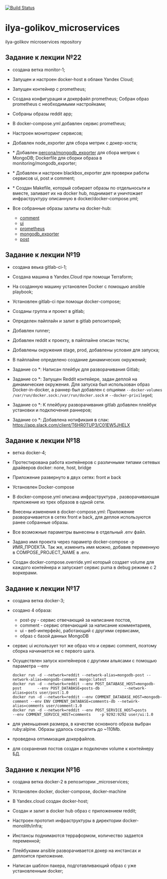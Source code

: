 [![Build Status](https://travis-ci.com/Otus-DevOps-2020-08/ilya-golikov_microservices.svg?branch=master)](https://travis-ci.com/Otus-DevOps-2020-08/ilya-golikov_microservices)

# ilya-golikov_microservices
ilya-golikov microservices repository

## Задание к лекции №22

- создана ветка monitor-1;

- Запущен и настроен docker-host в облаке Yandex Cloud;

- Запущен контейнер с prometheus;

- Создана конфигурация и докерфайл prometheus; Собран образ prometheus с необходимыми настройками;

- Собраны образы reddit app;

- В docker-compose.yml добавлен сервис prometheus;

- Настроен мониторинг сервисов;

- Добавлен node_exporter для сбора метрик с докер-хоста;

- \* Добавлен [percona/mongodb_exporter](https://github.com/percona/mongodb_exporter) для сбора метрик с MongoDB; Dockerfile для сборки образа в monitoring/mongodb_exporter;

- \* Добавлен и настроен blackbox_exporter для проверки работы сервисов ui, post и comment;

- \* Создан Makefile, который собирает образы по отдельносьти и вместе, заливает их на docker hub, поднимает и уничтожает инфраструктуру описанную в docker/docker-compose.yml;

- Все собранные образы залиты на docker-hub:
  - [comment](https://hub.docker.com/repository/docker/userkiller/comment)
  - [ui](https://hub.docker.com/repository/docker/userkiller/ui)
  - [prometheus](https://hub.docker.com/repository/docker/userkiller/prometheus)
  - [mongodb_exporter](https://hub.docker.com/repository/docker/userkiller/mongodb_exporter)
  - [post](https://hub.docker.com/repository/docker/userkiller/post)

## Задание к лекции №19

- создана веька gitlab-ci-1;

- Создана машина в Yandex.Cloud при помощи Terraform;

- На созданную машину установлен Docker с помощью ansible playbook;

- Установлен gitlab-ci при помощи docker-compose;

- Созданы группа и проект в gitlab;

- Определен пайплайн и залит в gitlab репозиторий;

- Добавлен runner;

- Добавлен reddit к проекту, в пайплайне описан тесты;

- Добавлены окружения stage, prod, добавлены условия для запуска;

- В пайплайне определено создание динамических окружений;

- Задание со *: Написан плейбук для разворачивания Gitlab;

- Задание со *: Запущен Reddit контейере, задан деплой на динамические окружения. Для запуска был использован образ Docker-in-docker, а раннер был добавлен с опциями `--docker-volumes /var/run/docker.sock:/var/run/docker.sock` и `--docker-privileged`;

- Задание со *: К плейбуку разворачивания gitlab добавлен плейбук установки и подключения раннеров;

- Задание со *: Добавлена нотификаия в слак: https://app.slack.com/client/T6HR0TUP3/C01EW5JHELX

## Задание к лекции №18

- ветка docker-4;

- Протестирована работа контейнеров с различными типами сетевых драйверов docker: none, host, bridge

- Приложение развернуто в двух сетях: front и back

- Установлен Docker-compose

- В docker-compose.yml описана инфраструктура , разворачивающая приложение из трех образов в одной сети.

- Внесены изменения в docker-compose.yml: Приложение разворачивается в сетях front и back, для деплоя используются ранее собранные образы.

- Все возможные параметры вынесены в отдельный .env файл.

- Задано имя проекта через параметр docker-compose -p ИМЯ_ПРОЕКТА. Так же, изменить имя можно, добавив переменную в COMPOSE_PROJECT_NAME в .env.

- Создан docker-compose.override.yml который создает volume для каждого контейнера и запускает сервис puma в debug режиме с 2 воркерами.


## Задание к лекции №17

- создана ветка docker-3;

- создано 4 образа:
  - post-py - сервис отвечающий за написание постов,
  - comment - сервис отвечающий за написание комментариев,
  - ui - веб-интерфейс, работающий с другими сервисами,
  - образ с базой данных MongoDB

- сервис ui использует тот же образ что и сервис comment, поэтому сборка начинается не с первого шага.

- Осуществлен запуск контейнеров с другими альясами с помощью параметра --env

  ```
  docker run -d --network=reddit --network-alias=mongodb-post --network-alias=mongodb-comment mongo:latest
  docker run -d --network=reddit --env POST_DATABASE_HOST=mongodb-post       --env POST_DATABASE=posts-db           --network-alias=posts user/post:1.0
  docker run -d --network=reddit --env COMMENT_DATABASE_HOST=mongodb-comment --env ENV COMMENT_DATABASE=comments-db --network-alias=comments user/comment:1.0
  docker run -d --network=reddit --env POST_SERVICE_HOST=posts               --env COMMENT_SERVICE_HOST=comments    -p 9292:9292 user/ui:1.0
  ```

- для уменьшения размера, в качестве основного образа выбран ruby:alpine. Образы удалось сократить до ~110Mb.

- проведена оптимизация докерфайлов.

- для сохранения постов создан и подключен volume к контейнеру БД.

## Задание к лекции №16

- создана ветка docker-2 в репозитории _microservices;

- Установлен docker, docker-compose, docker-machine

- В Yandex.cloud создан docker-host;

- Создан и залит в docker hub образ с приложением reddit;

- Настроен прототип инфраструктуры в директории docker-monolith/infra;

- Инстансы поднимаются терраформом, количество задается переменной;

- Плейбуками ansible разворачивается докер на инстансах и деплоится приложение.

- Написан шаблон пакера, подготавливающий образ с уже установленным docker;
